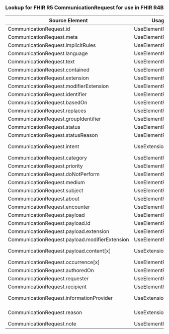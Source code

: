 ### Lookup for FHIR R5 CommunicationRequest for use in FHIR R4B

| Source Element | Usage | Target |
| -------------- | ----- | ------ |
| CommunicationRequest.id | UseElementRenamed | CommunicationRequest.id |
| CommunicationRequest.meta | UseElementRenamed | CommunicationRequest.meta |
| CommunicationRequest.implicitRules | UseElementRenamed | CommunicationRequest.implicitRules |
| CommunicationRequest.language | UseElementRenamed | CommunicationRequest.language |
| CommunicationRequest.text | UseElementRenamed | CommunicationRequest.text |
| CommunicationRequest.contained | UseElementRenamed | CommunicationRequest.contained |
| CommunicationRequest.extension | UseElementRenamed | CommunicationRequest.extension |
| CommunicationRequest.modifierExtension | UseElementRenamed | CommunicationRequest.modifierExtension |
| CommunicationRequest.identifier | UseElementRenamed | CommunicationRequest.identifier |
| CommunicationRequest.basedOn | UseElementRenamed | CommunicationRequest.basedOn |
| CommunicationRequest.replaces | UseElementRenamed | CommunicationRequest.replaces |
| CommunicationRequest.groupIdentifier | UseElementRenamed | CommunicationRequest.groupIdentifier |
| CommunicationRequest.status | UseElementRenamed | CommunicationRequest.status |
| CommunicationRequest.statusReason | UseElementRenamed | CommunicationRequest.statusReason |
| CommunicationRequest.intent | UseExtension | http://hl7.org/fhir/5.0/StructureDefinition/extension-CommunicationRequest.intent |
| CommunicationRequest.category | UseElementRenamed | CommunicationRequest.category |
| CommunicationRequest.priority | UseElementRenamed | CommunicationRequest.priority |
| CommunicationRequest.doNotPerform | UseElementRenamed | CommunicationRequest.doNotPerform |
| CommunicationRequest.medium | UseElementRenamed | CommunicationRequest.medium |
| CommunicationRequest.subject | UseElementRenamed | CommunicationRequest.subject |
| CommunicationRequest.about | UseElementRenamed | CommunicationRequest.about |
| CommunicationRequest.encounter | UseElementRenamed | CommunicationRequest.encounter |
| CommunicationRequest.payload | UseElementRenamed | CommunicationRequest.payload |
| CommunicationRequest.payload.id | UseElementRenamed | CommunicationRequest.payload.id |
| CommunicationRequest.payload.extension | UseElementRenamed | CommunicationRequest.payload.extension |
| CommunicationRequest.payload.modifierExtension | UseElementRenamed | CommunicationRequest.payload.modifierExtension |
| CommunicationRequest.payload.content[x] | UseExtension | http://hl7.org/fhir/5.0/StructureDefinition/extension-CommunicationRequest.payload.content |
| CommunicationRequest.occurrence[x] | UseElementRenamed | CommunicationRequest.occurrence[x] |
| CommunicationRequest.authoredOn | UseElementRenamed | CommunicationRequest.authoredOn |
| CommunicationRequest.requester | UseElementRenamed | CommunicationRequest.requester |
| CommunicationRequest.recipient | UseElementRenamed | CommunicationRequest.recipient |
| CommunicationRequest.informationProvider | UseExtension | http://hl7.org/fhir/5.0/StructureDefinition/extension-CommunicationRequest.informationProvider |
| CommunicationRequest.reason | UseExtension | http://hl7.org/fhir/5.0/StructureDefinition/extension-CommunicationRequest.reason |
| CommunicationRequest.note | UseElementRenamed | CommunicationRequest.note |
